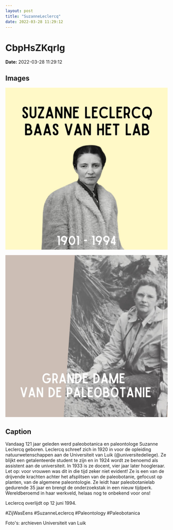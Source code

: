 ```yaml
---
layout: post
title: "SuzanneLeclercq"
date: 2022-03-28 11:29:12
---
```


# CbpHsZKqrIg

**Date:** 2022-03-28 11:29:12

## Images

![Image](../images/CbpHsZKqrIg_0.jpg)

![Image](../images/CbpHsZKqrIg_1.jpg)

## Caption

Vandaag 121 jaar geleden werd paleobotanica en paleontologe Suzanne Leclercq geboren. Leclercq schreef zich in 1920 in voor de opleiding natuurwetenschappen aan de Universiteit van Luik (@universitedeliege). Ze blijkt een getalenteerde student te zijn en in 1924 wordt ze benoemd als assistent aan de universiteit. In 1933 is ze docent, vier jaar later hoogleraar. Let op: voor vrouwen was dit in die tijd zeker niet evident! Ze is een van de drijvende krachten achter het afsplitsen van de paleobotanie, gefocust op planten, van de algemene paleontologie. Ze leidt haar paleobotanielab gedurende 35 jaar en brengt de onderzoekstak in een nieuw tijdperk. Wereldberoemd in haar werkveld, helaas nog te onbekend voor ons! 

Leclercq overlijdt op 12 juni 1994. 

#ZijWasEens #SuzanneLeclercq #Paleontology #Paleobotanica

Foto's: archieven Universiteit van Luik

